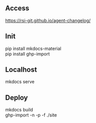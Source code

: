 ## Access
https://rsi-git.github.io/agent-changelog/

## Init
pip install mkdocs-material  
pip install ghp-import

## Localhost
mkdocs serve

## Deploy
mkdocs build  
ghp-import -n -p -f ./site